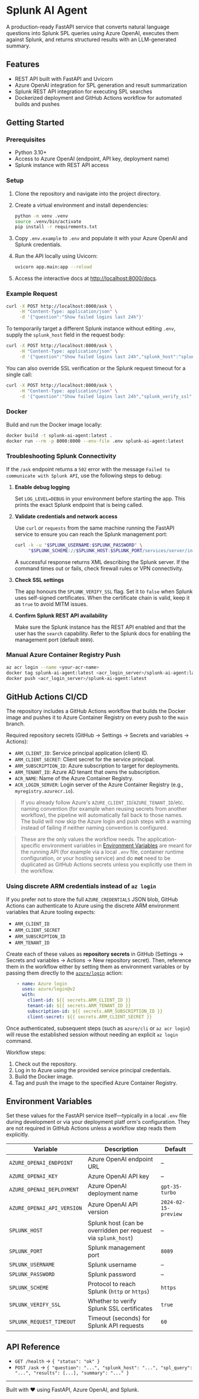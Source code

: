 # Splunk AI Agent

A production-ready FastAPI service that converts natural language questions into Splunk SPL queries using Azure OpenAI, executes them against Splunk, and returns structured results with an LLM-generated summary.

## Features

- REST API built with FastAPI and Uvicorn
- Azure OpenAI integration for SPL generation and result summarization
- Splunk REST API integration for executing SPL searches
- Dockerized deployment and GitHub Actions workflow for automated builds and pushes

## Getting Started

### Prerequisites

- Python 3.10+
- Access to Azure OpenAI (endpoint, API key, deployment name)
- Splunk instance with REST API access

### Setup

1. Clone the repository and navigate into the project directory.
2. Create a virtual environment and install dependencies:

   ```bash
   python -m venv .venv
   source .venv/bin/activate
   pip install -r requirements.txt
   ```

3. Copy `.env.example` to `.env` and populate it with your Azure OpenAI and Splunk credentials.
4. Run the API locally using Uvicorn:

   ```bash
   uvicorn app.main:app --reload
   ```

5. Access the interactive docs at [http://localhost:8000/docs](http://localhost:8000/docs).

### Example Request

```bash
curl -X POST http://localhost:8000/ask \
     -H "Content-Type: application/json" \
     -d '{"question":"Show failed logins last 24h"}'
```

To temporarily target a different Splunk instance without editing `.env`, supply the
`splunk_host` field in the request body:

```bash
curl -X POST http://localhost:8000/ask \
     -H "Content-Type: application/json" \
     -d '{"question":"Show failed logins last 24h","splunk_host":"splunk.backup.local"}'
```

You can also override SSL verification or the Splunk request timeout for a single call:

```bash
curl -X POST http://localhost:8000/ask \
     -H "Content-Type: application/json" \
     -d '{"question":"Show failed logins last 24h","splunk_verify_ssl":false,"splunk_request_timeout":120}'
```

### Docker

Build and run the Docker image locally:

```bash
docker build -t splunk-ai-agent:latest .
docker run --rm -p 8000:8000 --env-file .env splunk-ai-agent:latest
```

### Troubleshooting Splunk Connectivity

If the `/ask` endpoint returns a `502` error with the message `Failed to communicate with Splunk API`, use the following steps to debug:

1. **Enable debug logging**

   Set `LOG_LEVEL=DEBUG` in your environment before starting the app. This prints the exact Splunk endpoint that is being called.

2. **Validate credentials and network access**

   Use `curl` or `requests` from the same machine running the FastAPI service to ensure you can reach the Splunk management port:

   ```bash
   curl -k -u "$SPLUNK_USERNAME:$SPLUNK_PASSWORD" \
        "$SPLUNK_SCHEME://$SPLUNK_HOST:$SPLUNK_PORT/services/server/info"
   ```

   A successful response returns XML describing the Splunk server. If the command times out or fails, check firewall rules or VPN connectivity.

3. **Check SSL settings**

   The app honours the `SPLUNK_VERIFY_SSL` flag. Set it to `false` when Splunk uses self-signed certificates. When the certificate chain is valid, keep it as `true` to avoid MITM issues.

4. **Confirm Splunk REST API availability**

   Make sure the Splunk instance has the REST API enabled and that the user has the `search` capability. Refer to the Splunk docs for enabling the management port (default `8089`).

### Manual Azure Container Registry Push

```bash
az acr login --name <your-acr-name>
docker tag splunk-ai-agent:latest <acr_login_server>/splunk-ai-agent:latest
docker push <acr_login_server>/splunk-ai-agent:latest
```

## GitHub Actions CI/CD

The repository includes a GitHub Actions workflow that builds the Docker image and pushes it to Azure Container Registry on every push to the `main` branch.

Required repository secrets (GitHub → Settings → Secrets and variables → Actions):

- `ARM_CLIENT_ID`: Service principal application (client) ID.
- `ARM_CLIENT_SECRET`: Client secret for the service principal.
- `ARM_SUBSCRIPTION_ID`: Azure subscription to target for deployments.
- `ARM_TENANT_ID`: Azure AD tenant that owns the subscription.
- `ACR_NAME`: Name of the Azure Container Registry.
- `ACR_LOGIN_SERVER`: Login server of the Azure Container Registry (e.g., `myregistry.azurecr.io`).

> If you already follow Azure's `AZURE_CLIENT_ID`/`AZURE_TENANT_ID`/etc. naming convention (for example when reusing secrets
> from another workflow), the pipeline will automatically fall back to those names. The build will now skip the Azure login and
> push steps with a warning instead of failing if neither naming convention is configured.

> These are the only values the workflow needs. The application-specific environment variables in [Environment Variables](#environment-variables)
> are meant for the running API (for example via a local `.env` file, container runtime configuration, or your hosting service) and do **not**
> need to be duplicated as GitHub Actions secrets unless you explicitly use them in the workflow.

### Using discrete ARM credentials instead of `az login`

If you prefer not to store the full `AZURE_CREDENTIALS` JSON blob, GitHub Actions can authenticate to Azure using the discrete
ARM environment variables that Azure tooling expects:

- `ARM_CLIENT_ID`
- `ARM_CLIENT_SECRET`
- `ARM_SUBSCRIPTION_ID`
- `ARM_TENANT_ID`

Create each of these values as **repository secrets** in GitHub (Settings → Secrets and variables → Actions → New repository
secret). Then, reference them in the workflow either by setting them as environment variables or by passing them directly to
the [`azure/login`](https://github.com/Azure/login) action:

```yaml
    - name: Azure login
      uses: azure/login@v2
      with:
        client-id: ${{ secrets.ARM_CLIENT_ID }}
        tenant-id: ${{ secrets.ARM_TENANT_ID }}
        subscription-id: ${{ secrets.ARM_SUBSCRIPTION_ID }}
        client-secret: ${{ secrets.ARM_CLIENT_SECRET }}
```

Once authenticated, subsequent steps (such as `azure/cli` or `az acr login`) will reuse the established session without
needing an explicit `az login` command.

Workflow steps:

1. Check out the repository.
2. Log in to Azure using the provided service principal credentials.
3. Build the Docker image.
4. Tag and push the image to the specified Azure Container Registry.

## Environment Variables

Set these values for the FastAPI service itself—typically in a local `.env` file during development or via your deployment platf
orm's configuration. They are not required in GitHub Actions unless a workflow step reads them explicitly.

| Variable | Description | Default |
|----------|-------------|---------|
| `AZURE_OPENAI_ENDPOINT` | Azure OpenAI endpoint URL | – |
| `AZURE_OPENAI_KEY` | Azure OpenAI API key | – |
| `AZURE_OPENAI_DEPLOYMENT` | Azure OpenAI deployment name | `gpt-35-turbo` |
| `AZURE_OPENAI_API_VERSION` | Azure OpenAI API version | `2024-02-15-preview` |
| `SPLUNK_HOST` | Splunk host (can be overridden per request via `splunk_host`) | – |
| `SPLUNK_PORT` | Splunk management port | `8089` |
| `SPLUNK_USERNAME` | Splunk username | – |
| `SPLUNK_PASSWORD` | Splunk password | – |
| `SPLUNK_SCHEME` | Protocol to reach Splunk (`http` or `https`) | `https` |
| `SPLUNK_VERIFY_SSL` | Whether to verify Splunk SSL certificates | `true` |
| `SPLUNK_REQUEST_TIMEOUT` | Timeout (seconds) for Splunk API requests | `60` |

## API Reference

- `GET /health` → `{ "status": "ok" }`
- `POST /ask` → `{ "question": "...", "splunk_host": "...", "spl_query": "...", "results": [...], "summary": "..." }`

---

Built with ❤️ using FastAPI, Azure OpenAI, and Splunk.
